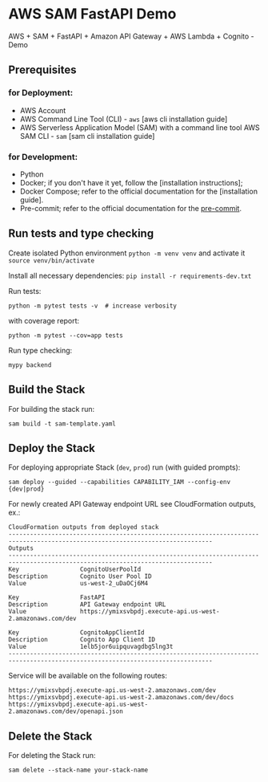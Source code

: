 # AWS SAM FastAPI Demo

AWS + SAM + FastAPI + Amazon API Gateway + AWS Lambda + Cognito - Demo

## Prerequisites

### for Deployment:

- AWS Account
- AWS Command Line Tool (CLI) - `aws` [aws cli installation guide]
- AWS Serverless Application Model (SAM) with a command line tool AWS SAM CLI - `sam` [sam cli installation guide]

### for Development:

- Python
- Docker; if you don't have it yet, follow the [installation instructions];
- Docker Compose; refer to the official documentation for the [installation guide].
- Pre-commit; refer to the official documentation for the [pre-commit](https://pre-commit.com/#install).

## Run tests and type checking

Create isolated Python environment `python -m venv venv` and activate it `source venv/bin/activate`

Install all necessary dependencies: `pip install -r requirements-dev.txt`

Run tests:

    python -m pytest tests -v  # increase verbosity

with coverage report:

    python -m pytest --cov=app tests

Run type checking:

    mypy backend

## Build the Stack

For building the stack run:

    sam build -t sam-template.yaml

## Deploy the Stack

For deploying appropriate Stack (`dev`, `prod`) run (with guided prompts):

    sam deploy --guided --capabilities CAPABILITY_IAM --config-env {dev|prod}

For newly created API Gateway endpoint URL see CloudFormation outputs, ex.:

    CloudFormation outputs from deployed stack
    -------------------------------------------------------------------------------------------------------------------------------
    Outputs
    -------------------------------------------------------------------------------------------------------------------------------
    Key                 CognitoUserPoolId
    Description         Cognito User Pool ID
    Value               us-west-2_uDaOCj6M4

    Key                 FastAPI
    Description         API Gateway endpoint URL
    Value               https://ymixsvbpdj.execute-api.us-west-2.amazonaws.com/dev

    Key                 CognitoAppClientId
    Description         Cognito App Client ID
    Value               1elb5jor6uipquvagdbg5lng3t
    -------------------------------------------------------------------------------------------------------------------------------

Service will be available on the following routes:

    https://ymixsvbpdj.execute-api.us-west-2.amazonaws.com/dev
    https://ymixsvbpdj.execute-api.us-west-2.amazonaws.com/dev/docs
    https://ymixsvbpdj.execute-api.us-west-2.amazonaws.com/dev/openapi.json

## Delete the Stack

For deleting the Stack run:

    sam delete --stack-name your-stack-name
